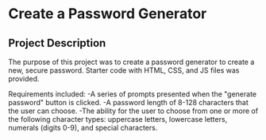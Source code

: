 # Create a Password Generator

## Project Description
The purpose of this project was to create a password generator to create a new, secure password. Starter code with HTML, CSS, and JS files was provided. 

Requirements included:
-A series of prompts presented when the "generate password" button is clicked.
-A password length of 8-128 characters that the user can choose.
-The ability for the user to choose from one or more of the following character types: uppercase letters, lowercase letters, numerals (digits 0-9), and special characters.
